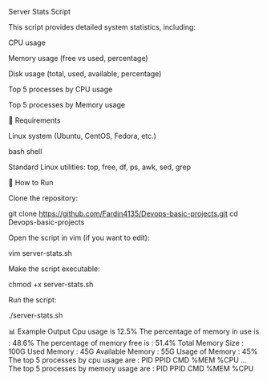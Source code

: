Server Stats Script

This script provides detailed system statistics, including:

CPU usage

Memory usage (free vs used, percentage)

Disk usage (total, used, available, percentage)

Top 5 processes by CPU usage

Top 5 processes by Memory usage

📌 Requirements

Linux system (Ubuntu, CentOS, Fedora, etc.)

bash shell

Standard Linux utilities: top, free, df, ps, awk, sed, grep

🚀 How to Run

Clone the repository:

git clone https://github.com/Fardin4135/Devops-basic-projects.git
cd Devops-basic-projects


Open the script in vim (if you want to edit):

vim server-stats.sh


Make the script executable:

chmod +x server-stats.sh


Run the script:

./server-stats.sh

📊 Example Output
Cpu usage is 12.5%
The percentage of memory in use is : 48.6%
The percentage of memory free is : 51.4%
Total Memory Size : 100G
Used Memory       : 45G
Available Memory  : 55G
Usage of Memory   : 45%
The top 5 processes by cpu usage are :
  PID  PPID CMD              %MEM %CPU
  ...
The top 5 processes by memory usage are :
  PID  PPID CMD              %MEM %CPU

